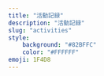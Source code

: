 ```yaml
---
title: "活動記録"
description: "活動記録"
slug: "activities"
style:
    background: "#82BFFC"
    color: "#FFFFFF"
emoji: 1F4D8
---
```


